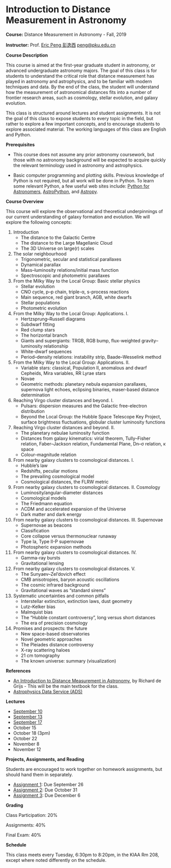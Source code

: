 # Introduction to Distance Measurement in Astronomy

**Course:** Distance Measurement in Astronomy - Fall, 2019

**Instructor:** Prof. [Eric Peng 彭逸西](http://kiaa.pku.edu.cn/~peng) <peng@pku.edu.cn>

**Course Description**


This course is aimed at the first-year graduate student in astronomy, or advanced undergraduate astronomy majors. The goal of this class is for students to understand the critical role that distance measurement has played in astronomy and astrophysics, and to be familiar with modern techniques and data. By the end of the class, the student will understand how the measurement of astronomical distances fits into a number of frontier research areas, such as cosmology, stellar evolution, and galaxy evolution.

This class is structured around lectures and student assignments. It is not the goal of this class to expose students to every topic in the field, but rather to explore a few important concepts, and to encourage students to explore associated material. The working languages of this class are English and Python.

**Prerequisites**


   * This course does not assume any prior astronomy coursework, but those with no astronomy background will be expected to acquire quickly the relevant terminology used in astronomy and astrophysics.

   * Basic computer programming and plotting skills. Previous knowledge of Python is not required, but all work will be done in Python. To learn some relevant Python, a few useful web sites include: [Python for Astronomers](https://python4astronomers.github.io), [AstroPython](http://www.astropython.org/), and [Astropy](http://www.astropy.org/).

**Course Overview**

This course will explore the observational and theoretical underpinnings of our current understanding of galaxy formation and evolution. We will explore the following concepts:

1. Introduction
    * The distance to the Galactic Centre
    * The distance to the Large Magellanic Cloud
    * The 3D Universe on large(r) scales
2. The solar neighbourhood
    * Trigonometric, secular and statistical parallaxes
    * Dynamical parallax
    * Mass–luminosity relations/initial mass function
    * Spectroscopic and photometric parallaxes
3. From the Milky Way to the Local Group: Basic stellar physics
    * Stellar evolution
    * CNO cycle, p–p chain, triple-α, s-process reactions
    * Main sequence, red giant branch, AGB, white dwarfs
    * Stellar populations
    * Photometric evolution
4. From the Milky Way to the Local Group: Applications. I.
    * Hertzsprung–Russell diagrams
    * Subdwarf fitting
    * Red clump stars
    * The horizontal branch
    * Giants and supergiants: TRGB, RGB bump, flux-weighted gravity– luminosity relationship
    * White-dwarf sequences
    * Period–density relations: instability strip, Baade–Wesselink method
5. From the Milky Way to the Local Group: Applications. II.
    * Variable stars: classical, Population II, anomalous and dwarf Cepheids, Mira variables, RR Lyrae stars
    * Novae
    * Geometric methods: planetary nebula expansion parallaxes, supernova light echoes, eclipsing binaries, maser-based distance determination
6. Reaching Virgo cluster distances and beyond. I.
    * Pulsars: dispersion measures and the Galactic free-electron distribution
    * Beyond the Local Group: the Hubble Space Telescope Key Project, surface brightness fluctuations, globular cluster luminosity functions
7. Reaching Virgo cluster distances and beyond. II.
    * The planetary nebulae luminosity function
    * Distances from galaxy kinematics: virial theorem, Tully–Fisher relation, Faber–Jackson relation, Fundamental Plane, Dn–σ relation, κ space
    * Colour–magnitude relation
8. From nearby galaxy clusters to cosmological distances. I.
    * Hubble’s law
    * Redshifts, peculiar motions
    * The prevailing cosmological model
    * Cosmological distances, the FLRW metric
9. From nearby galaxy clusters to cosmological distances. II. Cosmology
    * Luminosity/angular-diameter distances
    * Cosmological models
    * The Friedmann equation
    * ΛCDM and accelerated expansion of the Universe
    * Dark matter and dark energy
10. From nearby galaxy clusters to cosmological distances. III. Supernovae
    * Supernovae as beacons
    * Classification
    * Core collapse versus thermonuclear runaway
    * Type Ia, Type II-P supernovae
    * Photospheric expansion methods
11. From nearby galaxy clusters to cosmological distances. IV.
    * Gamma-ray bursts
    * Gravitational lensing
12. From nearby galaxy clusters to cosmological distances. V.
    * The Sunyaev–Zel’dovich effect
    * CMB anisotropies, baryon acoustic oscillations
    * The cosmic infrared background
    * Gravitational waves as “standard sirens”
13. Systematic uncertainties and common pitfalls
    * Interstellar extinction, extinction laws, dust geometry
    * Lutz–Kelker bias
    * Malmquist bias
    * The “Hubble constant controversy”, long versus short distances
    * The era of precision cosmology
14. Promises and prospects: the future
    * New space-based observatories
    * Novel geometric approaches
    * The Pleiades distance controversy
    * X-ray scattering haloes
    * 21 cm tomography
    * The known universe: summary (visualization)

**References**
   * [An Introduction to Distance Measurement in Astronomy](https://www.wiley.com/en-us/An+Introduction+to+Distance+Measurement+in+Astronomy-p-9780470511800), by Richard de Grijs - This will be the main textbook for the class.
   * [Astrophysics Data Service (ADS)](http://ui.adsabs.harvard.edu/)

**Lectures**

* [September 10](https://kiaa.pku.edu.cn/~peng/teaching/distances19/Distances01-2019.pdf)
* [September 13](https://kiaa.pku.edu.cn/~peng/teaching/distances19/Distances02-2019.pdf)
* [September 17](https://kiaa.pku.edu.cn/~peng/teaching/distances19/Distances04a-2019.pdf)
* October 15
* October 18 (3pm)
* October 22
* November 8
* November 12 


**Projects, Assignments, and Reading**

Students are encouraged to work together on homework assignments, but should hand them in separately.

* [Assignment 1](https://github.com/ewpeng/PKUdistances19/blob/master/Assignment01.md): Due September 26
* [Assignment 2](https://github.com/ewpeng/PKUdistances19/blob/master/Assignment02.md): Due October 31
* [Assignment 3](https://github.com/ewpeng/PKUdistances19/blob/master/Assignment03.md): Due December 6

**Grading**

Class Participation: 20%

Assignments: 40%

Final Exam: 40%

**Schedule**

This class meets every Tuesday, 6:30pm to 8:20pm, in the KIAA Rm 208, except where noted differently on the schedule.
